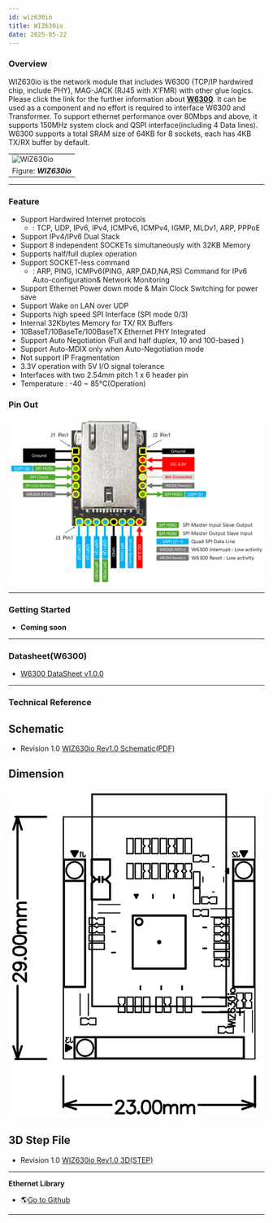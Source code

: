 ```yaml
---
id: wiz630io
title: WIZ630io
date: 2025-05-22
---
```



### Overview

WIZ630io is the network module that includes W6300 (TCP/IP hardwired chip, include PHY), MAG-JACK (RJ45 with X’FMR) with other glue logics. Please click the link for the further information about
**[W6300](../iEthernet/W6300/Overview.md)**. It can be used as a component and no effort is required to interface W6300 and Transformer. To support ethernet performance over 80Mbps and above, it supports 150MHz system clock and QSPI interface(including 4 Data lines). W6300 supports a total SRAM size of 64KB for 8 sockets, each has 4KB TX/RX buffer by default.

|                                                   |
| ------------------------------------------------- |
| ![WIZ630io](/img/products/wiz630io/WIZ630io_Front_side_view.png) |
| Figure: ***WIZ630io***                            |

-----

### Feature

  - Support Hardwired Internet protocols
      - : TCP, UDP, IPv6, IPv4, ICMPv6, ICMPv4, IGMP, MLDv1, ARP, PPPoE
  - Support IPv4/IPv6 Dual Stack
  - Support 8 independent SOCKETs simultaneously with 32KB Memory
  - Supports half/full duplex operation
  - Support SOCKET-less command
      - : ARP, PING, ICMPv6(PING, ARP,DAD,NA,RS) Command for IPv6
        Auto-configuration& Network Monitoring
  - Support Ethernet Power down mode & Main Clock Switching for power
    save
  - Support Wake on LAN over UDP
  - Supports high speed SPI Interface (SPI mode 0/3)
  - Internal 32Kbytes Memory for TX/ RX Buffers
  - 10BaseT/10BaseTe/100BaseTX Ethernet PHY Integrated
  - Support Auto Negotiation (Full and half duplex, 10 and 100-based )
  - Support Auto-MDIX only when Auto-Negotiation mode
  - Not support IP Fragmentation
  - 3.3V operation with 5V I/O signal tolerance
  - Interfaces with two 2.54mm pitch 1 x 6 header pin
  - Temperature : -40 \~ 85℃(Operation)

### Pin Out

![WIZ630io Pinmap](/img/products/wiz630io/WIZ630io_pin_out.png)  

-----

### Getting Started

  - **Coming soon**

-----

### Datasheet(W6300)

  - <a href="/img/products/w6300/W6300 DS_V090E.pdf" target="_blank">W6300 DataSheet v1.0.0</a>

-----

### Technical Reference

## Schematic

  - Revision 1.0 <a href="/img/products/wiz630io/WIZ630IO_sch.pdf" target="_blank">WIZ630io Rev1.0 Schematic(PDF)</a>

## Dimension

![WIZ630io Dimension](/img/products/wiz630io/WIZ630IO_Dimension.png)

## 3D Step File

  - Revision 1.0 <a href="/img/products/wiz630io/WIZ630IO.step" target="_blank">WIZ630io Rev1.0 3D(STEP)</a>


-----

**Ethernet Library**

  - 🌎[Go to Github](https://github.com/Wiznet/ioLibrary_Driver)

-----
